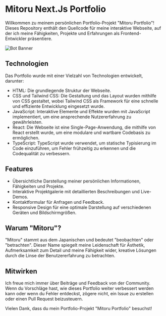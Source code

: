 # Mitoru Next.Js Portfolio

Willkommen zu meinem persönlichen Portfolio-Projekt "Mitoru Portfolio"! Dieses Repository enthält den Quellcode für meine interaktive Webseite, auf der ich meine Fähigkeiten, Projekte und Erfahrungen als Frontend-Entwickler präsentiere.

![Bot Banner](https://media.discordapp.net/attachments/558723762191859712/1134796345820057680/Mitoru-Portfolio.png?width=720&height=359)

## Technologien

Das Portfolio wurde mit einer Vielzahl von Technologien entwickelt, darunter:

- HTML: Die grundlegende Struktur der Webseite.
- CSS und Tailwind CSS: Die Gestaltung und das Layout wurden mithilfe von CSS gestaltet, wobei Tailwind CSS als Framework für eine schnelle und effiziente Entwicklung eingesetzt wurde.
- JavaScript: Interaktive Elemente und Effekte wurden mit JavaScript implementiert, um eine ansprechende Nutzererfahrung zu gewährleisten.
- React: Die Webseite ist eine Single-Page-Anwendung, die mithilfe von React erstellt wurde, um eine modulare und wartbare Codebasis zu ermöglichen.
- TypeScript: TypeScript wurde verwendet, um statische Typisierung im Code einzuführen, um Fehler frühzeitig zu erkennen und die Codequalität zu verbessern.

## Features

- Übersichtliche Darstellung meiner persönlichen Informationen, Fähigkeiten und Projekte.
- Interaktive Projektgalerie mit detaillierten Beschreibungen und Live-Demos.
- Kontaktformular für Anfragen und Feedback.
- Responsive Design für eine optimale Darstellung auf verschiedenen Geräten und Bildschirmgrößen.

## Warum "Mitoru"?

"Mitoru" stammt aus dem Japanischen und bedeutet "beobachten" oder "betrachten". Dieser Name spiegelt meine Leidenschaft für Ästhetik, Aufmerksamkeit zum Detail und meine Fähigkeit wider, kreative Lösungen durch die Linse der Benutzererfahrung zu betrachten.

## Mitwirken

Ich freue mich immer über Beiträge und Feedback von der Community. Wenn du Vorschläge hast, wie dieses Portfolio weiter verbessert werden kann oder wenn du Fehler entdeckst, zögere nicht, ein Issue zu erstellen oder einen Pull Request beizusteuern.

Vielen Dank, dass du mein Portfolio-Projekt "Mitoru Portfolio" besuchst!

